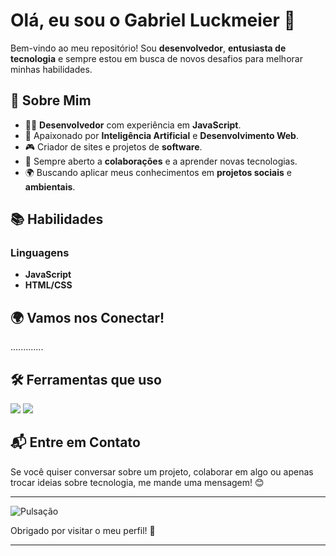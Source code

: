 # Olá, eu sou o **Gabriel Luckmeier** 👋

Bem-vindo ao meu repositório! Sou **desenvolvedor**, **entusiasta de tecnologia** e sempre estou em busca de novos desafios para melhorar minhas habilidades. 

## 🚀 Sobre Mim

- 👨‍💻 **Desenvolvedor** com experiência em **JavaScript**.
- 🧠 Apaixonado por **Inteligência Artificial** e **Desenvolvimento Web**.
- 🎮 Criador de sites e projetos de **software**.
- 💬 Sempre aberto a **colaborações** e a aprender novas tecnologias.
- 🌍 Buscando aplicar meus conhecimentos em **projetos sociais** e **ambientais**.

## 📚 Habilidades

### Linguagens
- **JavaScript**
- **HTML/CSS**

## 🌍 Vamos nos Conectar!
.............

## 🛠️ Ferramentas que uso

<img src="https://img.shields.io/badge/Code-JavaScript-yellow?logo=javascript&logoColor=black" />
<img src="https://img.shields.io/badge/Code-HTML%2F%20CSS-orange?logo=html5&logoColor=white" />


## 📬 Entre em Contato

Se você quiser conversar sobre um projeto, colaborar em algo ou apenas trocar ideias sobre tecnologia, me mande uma mensagem! 😊

---

![Pulsação](https://i.giphy.com/media/13HgwGsXF0aiGY/giphy.gif)

Obrigado por visitar o meu perfil! 🚀

---


